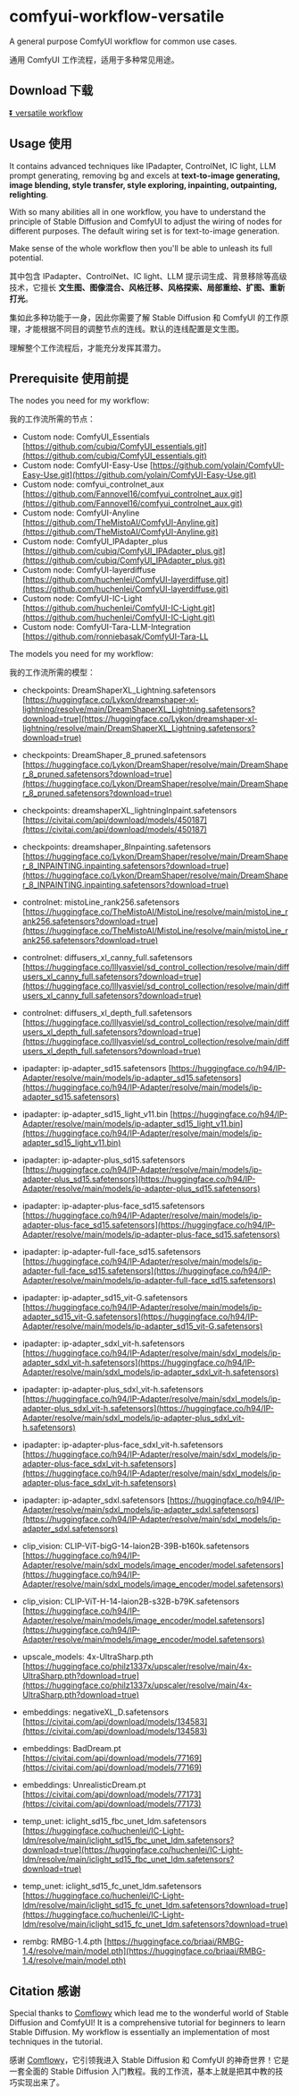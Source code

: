 # comfyui-workflow-versatile

A general purpose ComfyUI workflow for common use cases.

通用 ComfyUI 工作流程，适用于多种常见用途。

## Download 下载

[⏬ versatile workflow](https://github.com/greenzorro/comfyui-workflow-versatile/blob/main/versatile.json)

## Usage 使用

It contains advanced techniques like IPadapter, ControlNet, IC light, LLM prompt generating, removing bg and excels at **text-to-image generating, image blending, style transfer, style exploring, inpainting, outpainting, relighting**.

With so many abilities all in one workflow, you have to understand the principle of Stable Diffusion and ComfyUI to adjust the wiring of nodes for different purposes. The default wiring set is for text-to-image generation.

Make sense of the whole workflow then you'll be able to unleash its full potential.

其中包含 IPadapter、ControlNet、IC light、LLM 提示词生成、背景移除等高级技术，它擅长 **文生图、图像混合、风格迁移、风格探索、局部重绘、扩图、重新打光**。

集如此多种功能于一身，因此你需要了解 Stable Diffusion 和 ComfyUI 的工作原理，才能根据不同目的调整节点的连线。默认的连线配置是文生图。

理解整个工作流程后，才能充分发挥其潜力。

## Prerequisite 使用前提

The nodes you need for my workflow:

我的工作流所需的节点：

- Custom node: ComfyUI_Essentials [https://github.com/cubiq/ComfyUI_essentials.git](https://github.com/cubiq/ComfyUI_essentials.git)
- Custom node: ComfyUI-Easy-Use [https://github.com/yolain/ComfyUI-Easy-Use.git](https://github.com/yolain/ComfyUI-Easy-Use.git)
- Custom node: comfyui_controlnet_aux [https://github.com/Fannovel16/comfyui_controlnet_aux.git](https://github.com/Fannovel16/comfyui_controlnet_aux.git)
- Custom node: ComfyUI-Anyline [https://github.com/TheMistoAI/ComfyUI-Anyline.git](https://github.com/TheMistoAI/ComfyUI-Anyline.git)
- Custom node: ComfyUI_IPAdapter_plus [https://github.com/cubiq/ComfyUI_IPAdapter_plus.git](https://github.com/cubiq/ComfyUI_IPAdapter_plus.git)
- Custom node: ComfyUI-layerdiffuse [https://github.com/huchenlei/ComfyUI-layerdiffuse.git](https://github.com/huchenlei/ComfyUI-layerdiffuse.git)
- Custom node: ComfyUI-IC-Light [https://github.com/huchenlei/ComfyUI-IC-Light.git](https://github.com/huchenlei/ComfyUI-IC-Light.git)
- Custom node: ComfyUI-Tara-LLM-Integration [https://github.com/ronniebasak/ComfyUI-Tara-LL

The models you need for my workflow:

我的工作流所需的模型：

- checkpoints: DreamShaperXL_Lightning.safetensors [https://huggingface.co/Lykon/dreamshaper-xl-lightning/resolve/main/DreamShaperXL_Lightning.safetensors?download=true](https://huggingface.co/Lykon/dreamshaper-xl-lightning/resolve/main/DreamShaperXL_Lightning.safetensors?download=true)
- checkpoints: DreamShaper_8_pruned.safetensors [https://huggingface.co/Lykon/DreamShaper/resolve/main/DreamShaper_8_pruned.safetensors?download=true](https://huggingface.co/Lykon/DreamShaper/resolve/main/DreamShaper_8_pruned.safetensors?download=true)
- checkpoints: dreamshaperXL_lightningInpaint.safetensors [https://civitai.com/api/download/models/450187](https://civitai.com/api/download/models/450187)
- checkpoints: dreamshaper_8Inpainting.safetensors [https://huggingface.co/Lykon/DreamShaper/resolve/main/DreamShaper_8_INPAINTING.inpainting.safetensors?download=true](https://huggingface.co/Lykon/DreamShaper/resolve/main/DreamShaper_8_INPAINTING.inpainting.safetensors?download=true)

- controlnet: mistoLine_rank256.safetensors [https://huggingface.co/TheMistoAI/MistoLine/resolve/main/mistoLine_rank256.safetensors?download=true](https://huggingface.co/TheMistoAI/MistoLine/resolve/main/mistoLine_rank256.safetensors?download=true)
- controlnet: diffusers_xl_canny_full.safetensors [https://huggingface.co/lllyasviel/sd_control_collection/resolve/main/diffusers_xl_canny_full.safetensors?download=true](https://huggingface.co/lllyasviel/sd_control_collection/resolve/main/diffusers_xl_canny_full.safetensors?download=true)
- controlnet: diffusers_xl_depth_full.safetensors [https://huggingface.co/lllyasviel/sd_control_collection/resolve/main/diffusers_xl_depth_full.safetensors?download=true](https://huggingface.co/lllyasviel/sd_control_collection/resolve/main/diffusers_xl_depth_full.safetensors?download=true)

- ipadapter: ip-adapter_sd15.safetensors [https://huggingface.co/h94/IP-Adapter/resolve/main/models/ip-adapter_sd15.safetensors](https://huggingface.co/h94/IP-Adapter/resolve/main/models/ip-adapter_sd15.safetensors)
- ipadapter: ip-adapter_sd15_light_v11.bin [https://huggingface.co/h94/IP-Adapter/resolve/main/models/ip-adapter_sd15_light_v11.bin](https://huggingface.co/h94/IP-Adapter/resolve/main/models/ip-adapter_sd15_light_v11.bin)
- ipadapter: ip-adapter-plus_sd15.safetensors [https://huggingface.co/h94/IP-Adapter/resolve/main/models/ip-adapter-plus_sd15.safetensors](https://huggingface.co/h94/IP-Adapter/resolve/main/models/ip-adapter-plus_sd15.safetensors)
- ipadapter: ip-adapter-plus-face_sd15.safetensors [https://huggingface.co/h94/IP-Adapter/resolve/main/models/ip-adapter-plus-face_sd15.safetensors](https://huggingface.co/h94/IP-Adapter/resolve/main/models/ip-adapter-plus-face_sd15.safetensors)
- ipadapter: ip-adapter-full-face_sd15.safetensors [https://huggingface.co/h94/IP-Adapter/resolve/main/models/ip-adapter-full-face_sd15.safetensors](https://huggingface.co/h94/IP-Adapter/resolve/main/models/ip-adapter-full-face_sd15.safetensors)
- ipadapter: ip-adapter_sd15_vit-G.safetensors [https://huggingface.co/h94/IP-Adapter/resolve/main/models/ip-adapter_sd15_vit-G.safetensors](https://huggingface.co/h94/IP-Adapter/resolve/main/models/ip-adapter_sd15_vit-G.safetensors)
- ipadapter: ip-adapter_sdxl_vit-h.safetensors [https://huggingface.co/h94/IP-Adapter/resolve/main/sdxl_models/ip-adapter_sdxl_vit-h.safetensors](https://huggingface.co/h94/IP-Adapter/resolve/main/sdxl_models/ip-adapter_sdxl_vit-h.safetensors)
- ipadapter: ip-adapter-plus_sdxl_vit-h.safetensors [https://huggingface.co/h94/IP-Adapter/resolve/main/sdxl_models/ip-adapter-plus_sdxl_vit-h.safetensors](https://huggingface.co/h94/IP-Adapter/resolve/main/sdxl_models/ip-adapter-plus_sdxl_vit-h.safetensors)
- ipadapter: ip-adapter-plus-face_sdxl_vit-h.safetensors [https://huggingface.co/h94/IP-Adapter/resolve/main/sdxl_models/ip-adapter-plus-face_sdxl_vit-h.safetensors](https://huggingface.co/h94/IP-Adapter/resolve/main/sdxl_models/ip-adapter-plus-face_sdxl_vit-h.safetensors)
- ipadapter: ip-adapter_sdxl.safetensors [https://huggingface.co/h94/IP-Adapter/resolve/main/sdxl_models/ip-adapter_sdxl.safetensors](https://huggingface.co/h94/IP-Adapter/resolve/main/sdxl_models/ip-adapter_sdxl.safetensors)

- clip_vision: CLIP-ViT-bigG-14-laion2B-39B-b160k.safetensors [https://huggingface.co/h94/IP-Adapter/resolve/main/sdxl_models/image_encoder/model.safetensors](https://huggingface.co/h94/IP-Adapter/resolve/main/sdxl_models/image_encoder/model.safetensors)
- clip_vision: CLIP-ViT-H-14-laion2B-s32B-b79K.safetensors [https://huggingface.co/h94/IP-Adapter/resolve/main/models/image_encoder/model.safetensors](https://huggingface.co/h94/IP-Adapter/resolve/main/models/image_encoder/model.safetensors)

- upscale_models: 4x-UltraSharp.pth [https://huggingface.co/philz1337x/upscaler/resolve/main/4x-UltraSharp.pth?download=true](https://huggingface.co/philz1337x/upscaler/resolve/main/4x-UltraSharp.pth?download=true)

- embeddings: negativeXL_D.safetensors [https://civitai.com/api/download/models/134583](https://civitai.com/api/download/models/134583)
- embeddings: BadDream.pt [https://civitai.com/api/download/models/77169](https://civitai.com/api/download/models/77169)
- embeddings: UnrealisticDream.pt [https://civitai.com/api/download/models/77173](https://civitai.com/api/download/models/77173)

- temp_unet: iclight_sd15_fbc_unet_ldm.safetensors [https://huggingface.co/huchenlei/IC-Light-ldm/resolve/main/iclight_sd15_fbc_unet_ldm.safetensors?download=true](https://huggingface.co/huchenlei/IC-Light-ldm/resolve/main/iclight_sd15_fbc_unet_ldm.safetensors?download=true)
- temp_unet: iclight_sd15_fc_unet_ldm.safetensors [https://huggingface.co/huchenlei/IC-Light-ldm/resolve/main/iclight_sd15_fc_unet_ldm.safetensors?download=true](https://huggingface.co/huchenlei/IC-Light-ldm/resolve/main/iclight_sd15_fc_unet_ldm.safetensors?download=true)

- rembg: RMBG-1.4.pth [https://huggingface.co/briaai/RMBG-1.4/resolve/main/model.pth](https://huggingface.co/briaai/RMBG-1.4/resolve/main/model.pth)

## Citation 感谢

Special thanks to [Comflowy](https://github.com/6174/comflowy) which lead me to the wonderful world of Stable Diffusion and ComfyUI! It is a comprehensive tutorial for beginners to learn Stable Diffusion. My workflow is essentially an implementation of most techniques in the tutorial.

感谢 [Comflowy](https://github.com/6174/comflowy)，它引领我进入 Stable Diffusion 和 ComfyUI 的神奇世界！它是一套全面的 Stable Diffusion 入门教程。我的工作流，基本上就是把其中教的技巧实现出来了。
